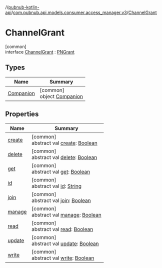 //[pubnub-kotlin-api](../../../index.md)/[com.pubnub.api.models.consumer.access_manager.v3](../index.md)/[ChannelGrant](index.md)

# ChannelGrant

[common]\
interface [ChannelGrant](index.md) : [PNGrant](../-p-n-grant/index.md)

## Types

| Name | Summary |
|---|---|
| [Companion](-companion/index.md) | [common]<br>object [Companion](-companion/index.md) |

## Properties

| Name | Summary |
|---|---|
| [create](../-p-n-grant/create.md) | [common]<br>abstract val [create](../-p-n-grant/create.md): [Boolean](https://kotlinlang.org/api/core/kotlin-stdlib/kotlin/-boolean/index.html) |
| [delete](../-p-n-grant/delete.md) | [common]<br>abstract val [delete](../-p-n-grant/delete.md): [Boolean](https://kotlinlang.org/api/core/kotlin-stdlib/kotlin/-boolean/index.html) |
| [get](../-p-n-grant/get.md) | [common]<br>abstract val [get](../-p-n-grant/get.md): [Boolean](https://kotlinlang.org/api/core/kotlin-stdlib/kotlin/-boolean/index.html) |
| [id](../-p-n-grant/id.md) | [common]<br>abstract val [id](../-p-n-grant/id.md): [String](https://kotlinlang.org/api/core/kotlin-stdlib/kotlin/-string/index.html) |
| [join](../-p-n-grant/join.md) | [common]<br>abstract val [join](../-p-n-grant/join.md): [Boolean](https://kotlinlang.org/api/core/kotlin-stdlib/kotlin/-boolean/index.html) |
| [manage](../-p-n-grant/manage.md) | [common]<br>abstract val [manage](../-p-n-grant/manage.md): [Boolean](https://kotlinlang.org/api/core/kotlin-stdlib/kotlin/-boolean/index.html) |
| [read](../-p-n-grant/read.md) | [common]<br>abstract val [read](../-p-n-grant/read.md): [Boolean](https://kotlinlang.org/api/core/kotlin-stdlib/kotlin/-boolean/index.html) |
| [update](../-p-n-grant/update.md) | [common]<br>abstract val [update](../-p-n-grant/update.md): [Boolean](https://kotlinlang.org/api/core/kotlin-stdlib/kotlin/-boolean/index.html) |
| [write](../-p-n-grant/write.md) | [common]<br>abstract val [write](../-p-n-grant/write.md): [Boolean](https://kotlinlang.org/api/core/kotlin-stdlib/kotlin/-boolean/index.html) |

